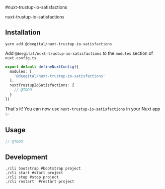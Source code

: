 #nuxt-trustup-io-satisfactions

nuxt-trustup-io-satisfactions

## Installation

```shell
yarn add @deegital/nuxt-trustup-io-satisfactions
```

Add `@deegital/nuxt-trustup-io-satisfactions` to the `modules` section of `nuxt.config.ts`

```typescript
export default defineNuxtConfig({
  modules: [
    '@deegital/nuxt-trustup-io-satisfactions'
  ],
  nuxtTrustupIoSatisfactions: {
    // @TODO
  }
})
```

That's it! You can now use `nuxt-trustup-io-satisfactions` in your Nuxt app ✨

## Usage

```typescript
// @TODO
```

## Development

```shell
./cli bootstrap #bootstrap project
./cli start #start project
./cli stop #stop project
./cli restart  #restart project
```
